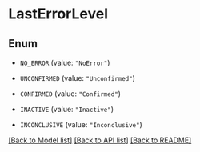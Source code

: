 # LastErrorLevel

## Enum


* `NO_ERROR` (value: `"NoError"`)

* `UNCONFIRMED` (value: `"Unconfirmed"`)

* `CONFIRMED` (value: `"Confirmed"`)

* `INACTIVE` (value: `"Inactive"`)

* `INCONCLUSIVE` (value: `"Inconclusive"`)


[[Back to Model list]](../README.md#documentation-for-models) [[Back to API list]](../README.md#documentation-for-api-endpoints) [[Back to README]](../README.md)


